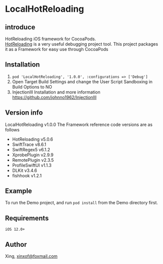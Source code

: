 # LocalHotReloading


## introduce
HotReloading iOS framework for CocoaPods.  
[HotReloading](https://github.com/johnno1962/HotReloading) is a very useful debugging project tool. This project packages it as a Framework for easy use through CocoaPods

## Installation
1. `pod 'LocalHotReloading', '1.0.0', :configurations => ['Debug']`
2. Open Target Build Settings and change the User Script Sandboxing in Build Options to NO
3. InjectionIII Installation and more information https://github.com/johnno1962/InjectionIII

## Version info
LocalHotReloading v1.0.0
The Framework reference code versions are as follows
- HotReloading v5.0.6
- SwiftTrace v8.6.1
- SwiftRegex5 v6.1.2
- XprobePlugin v2.9.9
- RemotePlugin v2.3.5
- ProfileSwiftUI v1.1.3
- DLKit v3.4.6
- fishhook v1.2.1

## Example
To run the Demo project, and run `pod install` from the Demo directory first. 

## Requirements
`iOS 12.0+`

## Author

Xing, xinxof@foxmail.com
